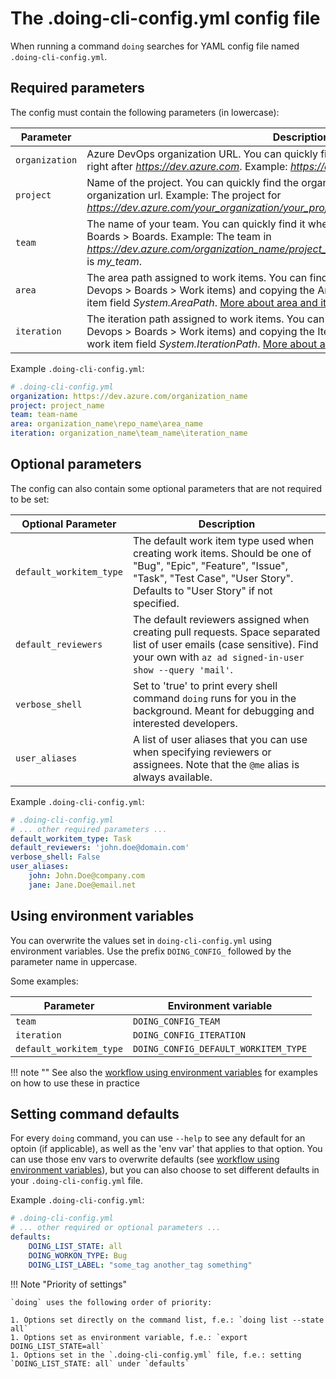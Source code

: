 # The .doing-cli-config.yml config file

When running a command `doing` searches for YAML config file named `.doing-cli-config.yml`. 

## Required parameters

The config must contain the following parameters (in lowercase):

| Parameter      | Description                          |
| ----------- | ------------------------------------ |
| `organization`       | Azure DevOps organization URL. You can quickly find the organization in your devops url, right after *https://dev.azure.com*. Example: *https://dev.azure.com/organization_name*.  |
| `project`       | Name of the project. You can quickly find the organization in a devops url, right after the organization url. Example: The project for *https://dev.azure.com/your_organization/your_project/...* is *your_project*. |
| `team`    | The name of your team. You can quickly find it when navigating on Azure Devops to Boards > Boards. Example: The team in *https://dev.azure.com/organization_name/project_name/_boards/board/t/my_team/Stories* is *my_team*. |
| `area`    | The area path assigned to work items. You can find it by going to a work item (Azure Devops > Boards > Work items) and copying the Area field. This corresponds to the work item field *System.AreaPath*. [More about area and iteration paths](https://docs.microsoft.com/en-us/azure/devops/organizations/settings/about-areas-iterations?view=azure-devops). |
| `iteration`    | The iteration path assigned to work items. You can find it going by to a work item (Azure Devops > Boards > Work items) and copying the Iteration field. This corresponds to the work item field *System.IterationPath*. [More about area and iteration paths](https://docs.microsoft.com/en-us/azure/devops/organizations/settings/about-areas-iterations?view=azure-devops). |

Example `.doing-cli-config.yml`:

```yaml
# .doing-cli-config.yml
organization: https://dev.azure.com/organization_name
project: project_name
team: team-name
area: organization_name\repo_name\area_name
iteration: organization_name\team_name\iteration_name
```

## Optional parameters

The config can also contain some optional parameters that are not required to be set:

| Optional Parameter      | Description |
| ----------------------- | ------------------------------------ |
| `default_workitem_type` | The default work item type used when creating work items. Should be one of "Bug", "Epic", "Feature", "Issue", "Task", "Test Case", "User Story". Defaults to "User Story" if not specified. 
| `default_reviewers` | The default reviewers assigned when creating pull requests. Space separated list of user emails (case sensitive). Find your own with `az ad signed-in-user show --query 'mail'`.
| `verbose_shell` | Set to 'true' to print every shell command `doing` runs for you in the background. Meant for debugging and interested developers.
| `user_aliases` | A list of user aliases that you can use when specifying reviewers or assignees. Note that the `@me` alias is always available. 

Example `.doing-cli-config.yml`:

```yaml
# .doing-cli-config.yml
# ... other required parameters ...
default_workitem_type: Task
default_reviewers: 'john.doe@domain.com'
verbose_shell: False
user_aliases:
    john: John.Doe@company.com
    jane: Jane.Doe@email.net
```

## Using environment variables

You can overwrite the values set in `doing-cli-config.yml` using environment variables. Use the prefix `DOING_CONFIG_` followed by the parameter name in uppercase. 

Some examples: 

| Parameter      | Environment variable |
| -------------- | -------------------- |
| `team`         | `DOING_CONFIG_TEAM` |
| `iteration`    | `DOING_CONFIG_ITERATION` |
| `default_workitem_type`    | `DOING_CONFIG_DEFAULT_WORKITEM_TYPE` |

!!! note ""
    See also the [workflow using environment variables](../howto/workflow_envvars.md) for examples on how to use these in practice

## Setting command defaults

For every `doing` command, you can use `--help` to see any default for an optoin (if applicable), as well as the 'env var' that applies to that option.
You can use those env vars to overwrite defaults (see [workflow using environment variables](../howto/workflow_envvars.md)), 
but you can also choose to set different defaults in your `.doing-cli-config.yml` file.

Example `.doing-cli-config.yml`:

```yaml
# .doing-cli-config.yml
# ... other required or optional parameters ...
defaults:
    DOING_LIST_STATE: all
    DOING_WORKON_TYPE: Bug
    DOING_LIST_LABEL: "some_tag another_tag something"
```

!!! Note "Priority of settings"

    `doing` uses the following order of priority:

    1. Options set directly on the command list, f.e.: `doing list --state all`
    1. Options set as environment variable, f.e.: `export DOING_LIST_STATE=all`
    1. Options set in the `.doing-cli-config.yml` file, f.e.: setting `DOING_LIST_STATE: all` under `defaults`